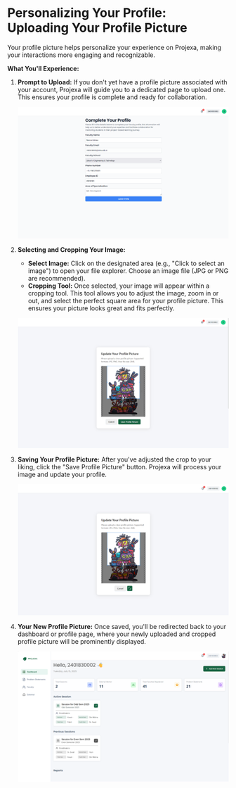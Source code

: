 # Personalizing Your Profile: Uploading Your Profile Picture

Your profile picture helps personalize your experience on Projexa, making your interactions more engaging and recognizable.

**What You'll Experience:**

1. **Prompt to Upload:** If you don't yet have a profile picture associated with your account, Projexa will guide you to a dedicated page to upload one. This ensures your profile is complete and ready for collaboration.  
   
   ![Prompt to Upload](assets/images/image13.png)

2. **Selecting and Cropping Your Image:**  
     
   * **Select Image:** Click on the designated area (e.g., "Click to select an image") to open your file explorer. Choose an image file (JPG or PNG are recommended).  
   * **Cropping Tool:** Once selected, your image will appear within a cropping tool. This tool allows you to adjust the image, zoom in or out, and select the perfect square area for your profile picture. This ensures your picture looks great and fits perfectly.

   ![Selecting and Cropping Your Image](assets/images/image14.png)

3. **Saving Your Profile Picture:** After you've adjusted the crop to your liking, click the "Save Profile Picture" button. Projexa will process your image and update your profile.  
   
   ![Saving Your Profile Picture](assets/images/image15.png)

4. **Your New Profile Picture:** Once saved, you'll be redirected back to your dashboard or profile page, where your newly uploaded and cropped profile picture will be prominently displayed.  
   
   ![Your New Profile Picture](assets/images/image16.png)
